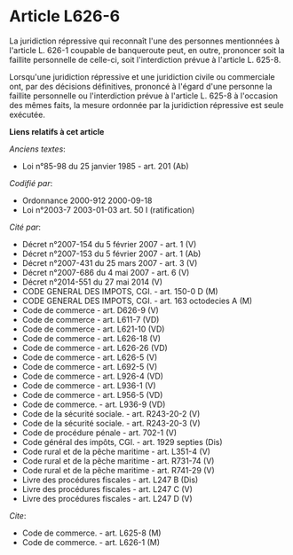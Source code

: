 # Article L626-6

La juridiction répressive qui reconnaît l'une des personnes mentionnées à l'article L. 626-1 coupable de banqueroute peut, en
outre, prononcer soit la faillite personnelle de celle-ci, soit l'interdiction prévue à l'article L. 625-8.

Lorsqu'une juridiction répressive et une juridiction civile ou commerciale ont, par des décisions définitives, prononcé à
l'égard d'une personne la faillite personnelle ou l'interdiction prévue à l'article L. 625-8 à l'occasion des mêmes faits, la
mesure ordonnée par la juridiction répressive est seule exécutée.

**Liens relatifs à cet article**

_Anciens textes_:

  - Loi n°85-98 du 25 janvier 1985 - art. 201 (Ab)

_Codifié par_:

  - Ordonnance 2000-912 2000-09-18
  - Loi n°2003-7 2003-01-03 art. 50 I (ratification)

_Cité par_:

  - Décret  n°2007-154 du 5 février 2007 - art. 1 (V)
  - Décret n°2007-153 du 5 février 2007 - art. 1 (Ab)
  - Décret n°2007-431 du 25 mars 2007 - art. 3 (V)
  - Décret n°2007-686 du 4 mai 2007 - art. 6 (V)
  - Décret n°2014-551 du 27 mai 2014 (V)
  - CODE GENERAL DES IMPOTS, CGI. - art. 150-0 D (M)
  - CODE GENERAL DES IMPOTS, CGI. - art. 163 octodecies A (M)
  - Code de commerce - art. D626-9 (V)
  - Code de commerce - art. L611-7 (VD)
  - Code de commerce - art. L621-10 (VD)
  - Code de commerce - art. L626-18 (V)
  - Code de commerce - art. L626-26 (VD)
  - Code de commerce - art. L626-5 (V)
  - Code de commerce - art. L692-5 (V)
  - Code de commerce - art. L926-4 (VD)
  - Code de commerce - art. L936-1 (V)
  - Code de commerce - art. L956-5 (VD)
  - Code de commerce. - art. L936-9 (VD)
  - Code de la sécurité sociale. - art. R243-20-2 (V)
  - Code de la sécurité sociale. - art. R243-20-3 (V)
  - Code de procédure pénale - art. 702-1 (V)
  - Code général des impôts, CGI. - art. 1929 septies (Dis)
  - Code rural et de la pêche maritime - art. L351-4 (V)
  - Code rural et de la pêche maritime - art. R731-74 (V)
  - Code rural et de la pêche maritime - art. R741-29 (V)
  - Livre des procédures fiscales - art. L247 B (Dis)
  - Livre des procédures fiscales - art. L247 C (V)
  - Livre des procédures fiscales - art. L247 D (V)

_Cite_:

  - Code de commerce. - art. L625-8 (M)
  - Code de commerce. - art. L626-1 (M)
